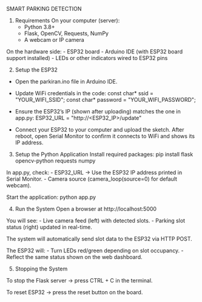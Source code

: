 SMART PARKING DETECTION
1. Requirements
On your computer (server):
	- Python 3.8+
	- Flask, OpenCV, Requests, NumPy	
	- A webcam or IP camera

On the hardware side:
	- ESP32 board
	- Arduino IDE (with ESP32 board support installed)
	- LEDs or other indicators wired to ESP32 pins

2. Setup the ESP32
- Open the parkiran.ino file in Arduino IDE.
- Update WiFi credentials in the code:
	const char* ssid = "YOUR_WIFI_SSID";
	const char* password = "YOUR_WIFI_PASSWORD";

- Ensure the ESP32’s IP (shown after uploading) matches the one in app.py:
	ESP32_URL = "http://<ESP32_IP>/update"

- Connect your ESP32 to your computer and upload the sketch.
	After reboot, open Serial Monitor to confirm it connects to WiFi and shows its IP address.

3. Setup the Python Application
Install required packages:
	pip install flask opencv-python requests numpy

In app.py, check:
	- ESP32_URL → Use the ESP32 IP address printed in Serial Monitor.
	- Camera source (camera_loop(source=0) for default webcam).

Start the application:
	python app.py

4. Run the System
Open a browser at http://localhost:5000

You will see:
	- Live camera feed (left) with detected slots.
	- Parking slot status (right) updated in real-time.

The system will automatically send slot data to the ESP32 via HTTP POST.

The ESP32 will:
	- Turn LEDs red/green depending on slot occupancy.
	- Reflect the same status shown on the web dashboard.

5. Stopping the System

To stop the Flask server → press CTRL + C in the terminal.

To reset ESP32 → press the reset button on the board.
